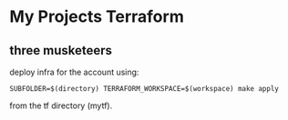 # My Projects Terraform
## three musketeers

deploy infra for the account using:

```
SUBFOLDER=$(directory) TERRAFORM_WORKSPACE=$(workspace) make apply
```
from the tf directory (mytf).